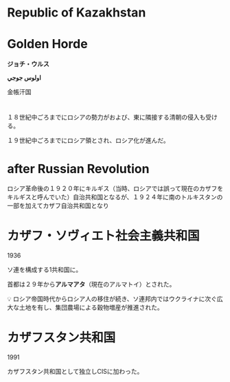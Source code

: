 # Republic of Kazakhstan

# **Golden Horde**

**ジョチ・ウルス**

**اولوس جوجي**

金帳汗国

# 

１８世紀中ごろまでにロシアの勢力がおよび、東に隣接する清朝の侵入も受ける。

１９世紀中ごろまでにロシア領とされ、ロシア化が進んだ。

# after Russian Revolution

ロシア革命後の１９２０年にキルギス（当時、ロシアでは誤って現在のカザフをキルギスと呼んでいた）自治共和国となるが、１９２４年に南のトルキスタンの一部を加えてカザフ自治共和国となり

# **カザフ・ソヴィエト社会主義共和国**

1936

ソ連を構成する1共和国に。

首都は２９年から**アルマアタ**（現在のアルマトイ）とされた。

<aside>
💡 ロシア帝国時代からロシア人の移住が続き、ソ連邦内ではウクライナに次ぐ広大な土地を有し、集団農場による穀物増産が推進された。

</aside>

# カザフスタン共和国

1991

カザフスタン共和国として独立しCISに加わった。